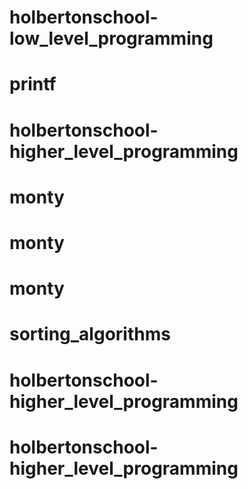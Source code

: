 # holbertonschool-low_level_programming
# printf
# holbertonschool-higher_level_programming
# monty
# monty
# monty
# sorting_algorithms
# holbertonschool-higher_level_programming
# holbertonschool-higher_level_programming
